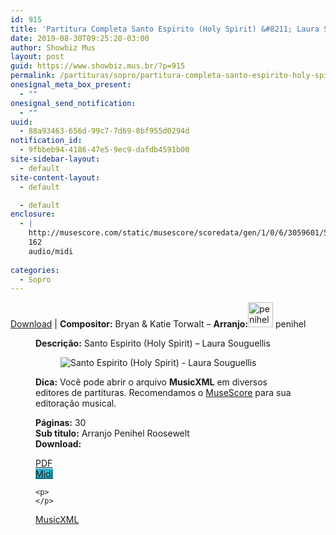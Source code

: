```yaml
---
id: 915
title: 'Partitura Completa Santo Espirito (Holy Spirit) &#8211; Laura Souguellis'
date: 2019-08-30T09:25:20-03:00
author: Showbiz Mus
layout: post
guid: https://www.showbiz.mus.br/?p=915
permalink: /partituras/sopro/partitura-completa-santo-espirito-holy-spirit-laura-souguellis/
onesignal_meta_box_present:
  - ""
onesignal_send_notification:
  - ""
uuid:
  - 88a93463-656d-99c7-7d69-8bf955d0294d
notification_id:
  - 9fbbeb94-4186-47e5-9ec9-dafdb4591b00
site-sidebar-layout:
  - default
site-content-layout:
  - default

  - default
enclosure:
  - |
    http://musescore.com/static/musescore/scoredata/gen/1/0/6/3059601/5e74326c0c0f2c0292619a51d0ac978d86d72459/score.mid
    162
    audio/midi
    
categories:
  - Sopro
---
```

[Download](#download "link para download de partitura") | **Compositor:** Bryan & Katie Torwalt &#8211; **Arranjo:**<img alt="penihel" class="wp-image-40" width="40" hight="40" sizes="40" src="https://musescore.com/static/musescore/userdata/avatar/2/2/3/13331351.jpg@300x300?cache=1485608683" /> penihel<figure class='wp-block-image'> 

**Descrição:** Santo Espirito (Holy Spirit) &#8211; Laura Souguellis 

<figure class="wp-block-image"><img alt="Santo Espirito (Holy Spirit) - Laura Souguellis" src="http://musescore.com/static/musescore/scoredata/gen/1/0/6/3059601/5e74326c0c0f2c0292619a51d0ac978d86d72459/score_0.png" class="wp-image-500" /> </figure>

**Dica:** Você pode abrir o arquivo **MusicXML** em diversos editores de partituras. Recomendamos o  <a  href="https://www.showbiz.mus.br/musica/o-melhor-editor-de-partitura" title="Editor de Partitura" rel="noopener noreferrer">MuseScore</a> para sua editoração musical. 

  
**Páginas:** 30  
**Sub titulo:** Arranjo Penihel Roosewelt  
<strong id="download">Download:</strong>

<div class="wp-block-columns has-2-columns alignwide has-4-columns">
  <div class="wp-block-column">
    <div class='wp-block-button aligncenter'>
      <a  target='_blank' href='https://musescore.com/static/musescore/scoredata/gen/1/0/6/3059601/5e74326c0c0f2c0292619a51d0ac978d86d72459/score_full.pdf' class='wp-block-button__link
         has-background has-vivid-red-background-color' rel="noopener noreferrer">PDF</a>
    </div>
  </div>
  
  <div class="wp-block-column">
    <div class='wp-block-button aligncenter'>
      <a  target='_blank' href='http://musescore.com/static/musescore/scoredata/gen/1/0/6/3059601/5e74326c0c0f2c0292619a51d0ac978d86d72459/score.mid' class='wp-block-button__link has-background' style='background-color:#2eb9d1' rel="noopener noreferrer">Midi</a>
    </div>
    
    <p>
    </p>
  </div>
  
  <div class="wp-block-column">
    <div class='wp-block-button aligncenter'>
      <a  target='_blank' href='http://musescore.com/static/musescore/scoredata/gen/1/0/6/3059601/5e74326c0c0f2c0292619a51d0ac978d86d72459/score.mxl' class='wp-block-button__link has-background has-very-dark-gray-background-color' rel="noopener noreferrer">MusicXML</a>
    </div>
  </div>
  
  <div class="wp-block-column">
  </div>
</div>